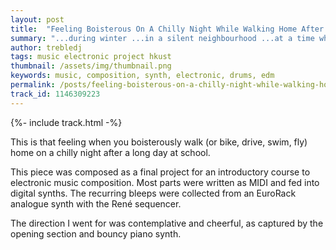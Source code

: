 ```yaml
---
layout: post
title:  "Feeling Boisterous On A Chilly Night While Walking Home After A Long Day At School"
summary: "...during winter ...in a silent neighbourhood ...at a time when you have the entire road to yourself."
author: trebledj
tags: music electronic project hkust
thumbnail: /assets/img/thumbnail.png
keywords: music, composition, synth, electronic, drums, edm
permalink: /posts/feeling-boisterous-on-a-chilly-night-while-walking-home-after-a-long-day-at-school/
track_id: 1146309223
---
```


{%- include track.html -%}
<br/>

This is that feeling when you boisterously walk (or bike, drive, swim, fly) home on a chilly night after a long day at school.

This piece was composed as a final project for an introductory course to electronic music composition. Most parts were written as MIDI and fed into digital synths. The recurring bleeps were collected from an EuroRack analogue synth with the René sequencer.

The direction I went for was contemplative and cheerful, as captured by the opening section and bouncy piano synth.
